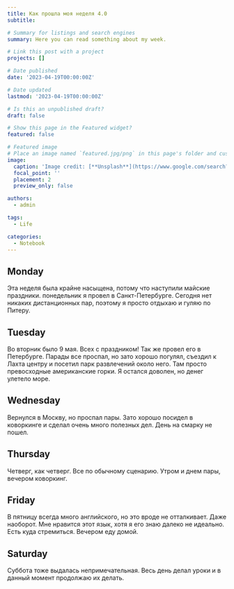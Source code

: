 ```yaml
---
title: Как прошла моя неделя 4.0
subtitle: 

# Summary for listings and search engines
summary: Here you can read something about my week.

# Link this post with a project
projects: []

# Date published
date: '2023-04-19T00:00:00Z'

# Date updated
lastmod: '2023-04-19T00:00:00Z'

# Is this an unpublished draft?
draft: false

# Show this page in the Featured widget?
featured: false

# Featured image
# Place an image named `featured.jpg/png` in this page's folder and customize its options here.
image:
  caption: 'Image credit: [**Unsplash**](https://www.google.com/search?q=%D0%BA%D0%B0%D0%BB%D0%B5%D0%BD%D0%B4%D0%B0%D1%80%D1%8C&source=lnms&tbm=isch&sa=X&ved=2ahUKEwjLzM_em-b9AhXOm4sKHTX4BRoQ_AUoAXoECAEQAw#imgrc=8aTMmsbIYuuYHM)'
  focal_point: ''
  placement: 2
  preview_only: false

authors:
  - admin

tags:
  - Life

categories:
  - Notebook
---
```


## Monday

Эта неделя была крайне насыщена, потому что наступили майские праздники. понедельник я провел в Санкт-Петербурге. Сегодня нет никаких дистанционных пар, поэтому я просто отдыхаю и гуляю по Питеру.

## Tuesday

Во вторник было 9 мая. Всех с праздником! Так же провел его в Петербурге. Парады все проспал, но зато хорошо погулял, съездил к Лахта центру и посетил парк развлечений около него. Там просто превосходные американские горки. Я остался доволен, но денег улетело море.

## Wednesday

Вернулся в Москву, но проспал пары. Зато хорошо посидел в коворкинге и сделал очень много полезных дел. День на смарку не пошел.

## Thursday

Четверг, как четверг. Все по обычному сценарию. Утром и днем пары, вечером коворкинг.

## Friday

В пятницу всегда много английского, но это вроде не отталкивает. Даже наоборот. Мне нравится этот язык, хотя я его знаю далеко не идеально. Есть куда стремиться. Вечером еду домой.

## Saturday

Суббота тоже выдалась непримечательная. Весь день делал уроки и в данный момент продолжаю их делать.

